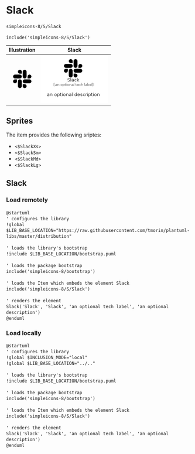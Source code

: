 # Slack


```text
simpleicons-8/S/Slack
```

```text
include('simpleicons-8/S/Slack')
```



| Illustration | Slack |
| :---: | :---: |
| ![illustration for Illustration](../../simpleicons-8/S/Slack.png) | ![illustration for Slack](../../simpleicons-8/S/Slack.Local.png) |



## Sprites
The item provides the following sriptes:

- `<$SlackXs>`
- `<$SlackSm>`
- `<$SlackMd>`
- `<$SlackLg>`





## Slack

### Load remotely
```plantuml
@startuml
' configures the library
!global $LIB_BASE_LOCATION="https://raw.githubusercontent.com/tmorin/plantuml-libs/master/distribution"

' loads the library's bootstrap
!include $LIB_BASE_LOCATION/bootstrap.puml

' loads the package bootstrap
include('simpleicons-8/bootstrap')

' loads the Item which embeds the element Slack
include('simpleicons-8/S/Slack')

' renders the element
Slack('Slack', 'Slack', 'an optional tech label', 'an optional description')
@enduml
```

### Load locally
```plantuml
@startuml
' configures the library
!global $INCLUSION_MODE="local"
!global $LIB_BASE_LOCATION="../.."

' loads the library's bootstrap
!include $LIB_BASE_LOCATION/bootstrap.puml

' loads the package bootstrap
include('simpleicons-8/bootstrap')

' loads the Item which embeds the element Slack
include('simpleicons-8/S/Slack')

' renders the element
Slack('Slack', 'Slack', 'an optional tech label', 'an optional description')
@enduml
```


